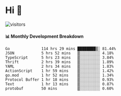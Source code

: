 # Hi 👋
 
![visitors](https://visitor-badge.glitch.me/badge?page_id=sorcererxw.sorcererx)

#### 📊 Monthly Development Breakdown

<!--START_SECTION:waka-->
```text
Go              114 hrs 29 mins ████████▒░ 81.44%
JSON            5 hrs 52 mins   ▒░░░░░░░░░ 4.18%
TypeScript      5 hrs 23 mins   ▒░░░░░░░░░ 3.84%
Thrift          2 hrs 39 mins   ▒░░░░░░░░░ 1.89%
YAML            2 hrs 34 mins   ▒░░░░░░░░░ 1.83%
ActionScript    1 hr 59 mins    ▒░░░░░░░░░ 1.42%
go.mod          1 hr 52 mins    ▒░░░░░░░░░ 1.34%
Protocol Buffer 1 hr 18 mins    ▒░░░░░░░░░ 0.93%
Text            1 hr 13 mins    ▒░░░░░░░░░ 0.87%
protobuf        50 mins         ▒░░░░░░░░░ 0.60%
```
<!--END_SECTION:waka-->
